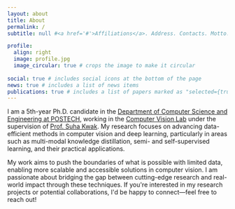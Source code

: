 ```yaml
---
layout: about
title: About
permalink: /
subtitle: null #<a href='#'>Affiliations</a>. Address. Contacts. Motto. Etc.

profile:
  align: right
  image: profile.jpg
  image_circular: true # crops the image to make it circular
  
social: true # includes social icons at the bottom of the page
news: true # includes a list of news items
publications: true # includes a list of papers marked as "selected={true}"
---
```


I am a 5th-year Ph.D. candidate in the [Department of Computer Science and Engineering at POSTECH](https://ecse.postech.ac.kr/), working in the [Computer Vision Lab](https://cvlab.postech.ac.kr) under the supervision of [Prof. Suha Kwak](https://suhakwak.github.io/). My research focuses on advancing data-efficient methods in computer vision and deep learning, particularly in areas such as multi-modal knowledge distillation, semi- and self-supervised learning, and their practical applications.  

My work aims to push the boundaries of what is possible with limited data, enabling more scalable and accessible solutions in computer vision. I am passionate about bridging the gap between cutting-edge research and real-world impact through these techniques. If you're interested in my research projects or potential collaborations, I'd be happy to connect—feel free to reach out!
